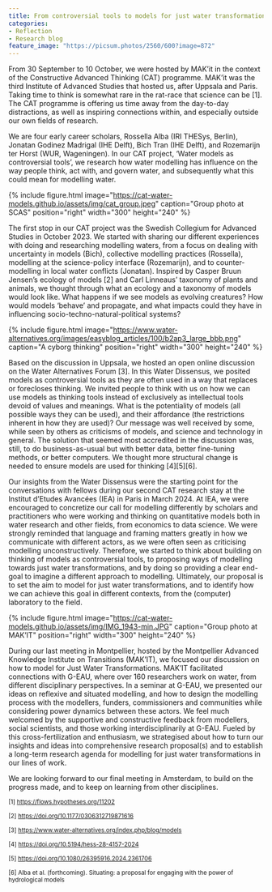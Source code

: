 ```yaml
---
title: From controversial tools to models for just water transformations
categories:
- Reflection
- Research blog
feature_image: "https://picsum.photos/2560/600?image=872"
---
```


From 30 September to 10 October, we were hosted by MAK’it in the context of the Constructive Advanced Thinking (CAT) programme. MAK’it was the third Institute of Advanced Studies that hosted us, after Uppsala and Paris. Taking time to think is somewhat rare in the rat-race that science can be [1]. The CAT programme is offering us time away from the day-to-day distractions, as well as inspiring connections within, and especially outside our own fields of research.

<!-- more -->

We are four early career scholars, Rossella Alba (IRI THESys, Berlin), Jonatan Godinez Madrigal (IHE Delft), Bich Tran (IHE Delft), and Rozemarijn ter Horst (WUR, Wageningen). In our CAT project, ‘Water models as controversial tools’, we research how water modelling has influence on the way people think, act with, and govern water, and subsequently what this could mean for modelling water. 

<!-- more -->

{% include figure.html image="https://cat-water-models.github.io/assets/img/cat_group.jpeg" caption="Group photo at SCAS" position="right" width="300" height="240" %}

The first stop in our CAT project was the Swedish Collegium for Advanced Studies in October 2023. We started with sharing our different experiences with doing and researching  modelling waters, from a focus on dealing with uncertainty in models (Bich), collective modelling practices (Rossella), modelling at the science-policy interface (Rozemarijn), and to counter-modelling in local water conflicts (Jonatan). Inspired by Casper Bruun Jensen’s ecology of models [2] and Carl Linneaus’ taxonomy of plants and animals, we thought through what an ecology and a taxonomy of models would look like. What happens if we see models as evolving creatures? How would models ‘behave’ and propagate, and what impacts could they have in influencing socio-techno-natural-political systems? 

<!-- more -->

{% include figure.html image="https://www.water-alternatives.org/images/easyblog_articles/100/b2ap3_large_bbb.png" caption="A cyborg thinking" position="right" width="300" height="240" %}

Based on the discussion in Uppsala, we hosted an open online discussion on the Water Alternatives Forum [3]. In this Water Dissensus, we posited models as controversial tools as they are often used in a way that replaces or forecloses thinking. We invited people to think with us on how we can use models as thinking tools instead of exclusively as intellectual tools devoid of values and meanings. What is the  potentiality of models (all possible ways they can be used), and their affordance (the restrictions inherent in how they are used)? Our message was well received by some, while seen by others as criticisms of models, and science and technology in general. The solution that seemed most accredited in  the discussion was, still, to do business-as-usual but with better data, better fine-tuning methods, or better computers. We thought more structural change is needed to ensure models are used for thinking [4][5][6].

<!-- more -->

Our insights from the Water Dissensus were the starting point for the conversations with fellows during our second CAT research stay at the Institut d’Etudes Avancées (IEA) in Paris in March 2024. At IEA, we were encouraged to concretize our call for modelling differently by scholars and practitioners who were working and thinking on quantitative models both in water research and other fields, from economics to data science. We were strongly reminded that language and framing matters greatly in how we communicate with different actors, as we were often seen as criticising modelling unconstructively. Therefore, we started to think about building on thinking of models as controversial tools, to proposing ways of modelling towards just water transformations, and by doing so providing a clear end- goal to imagine a different approach to modelling. Ultimately, our proposal is to set the aim to model for just water transformations, and to identify how we can achieve this goal in different contexts, from the (computer) laboratory to the field.

<!-- more -->

{% include figure.html image="https://cat-water-models.github.io/assets/img/IMG_1943-min.JPG" caption="Group photo at MAK’IT" position="right" width="300" height="240" %}

During our last meeting in Montpellier, hosted by the Montpellier Advanced Knowledge Institute on Transitions (MAK’IT), we focused our discussion on  how to model for Just Water Transformations. MAK’IT facilitated connections with G-EAU, where over 160 researchers work on water, from different disciplinary perspectives. In a seminar at G-EAU, we presented our ideas on reflexive and situated modelling, and how to design the modelling process with the modellers, funders, commissioners and communities while considering power dynamics between these actors. We feel much welcomed by the supportive and constructive feedback from modellers, social scientists, and those working interdisciplinarily at G-EAU. Fueled by this cross-fertilization and enthusiasm, we strategised about how to turn our insights and ideas into comprehensive research proposal(s) and to establish a long-term research agenda for modelling for just water transformations in our lines of work.

<!-- more -->

We are looking forward to our final meeting in Amsterdam, to build on the progress made, and to keep on learning from other disciplines.

<!-- more -->
<small>[1] https://flows.hypotheses.org/11202 </small>

<small>[2] https://doi.org/10.1177/0306312719871616 </small>

<small>[3] https://www.water-alternatives.org/index.php/blog/models </small>

<small>[4] https://doi.org/10.5194/hess-28-4157-2024 </small>

<small>[5] https://doi.org/10.1080/26395916.2024.2361706 </small>

<small>[6] Alba et al. (forthcoming). Situating: a proposal for engaging with the power of hydrological models </small>

